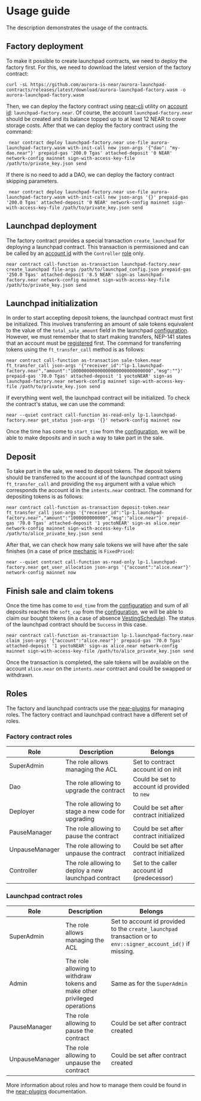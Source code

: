 # Usage guide

The description demonstrates the usage of the contracts.


## Factory deployment

To make it possible to create launchpad contracts, we need to deploy the factory first. For this, we need to download
the latest version of the factory contract:

```shell
curl -sL https://github.com/aurora-is-near/aurora-launchpad-contracts/releases/latest/download/aurora-launchpad-factory.wasm -o aurora-launchpad-factory.wasm
```

Then, we can deploy the factory contract using [near-cli] utility on [account id]: `launchpad-factory.near`.
Of course, the account `launchpad-factory.near` should be created and its balance topped up to at least 12 NEAR
to cover storage costs. After that we can deploy the factory contract using the command:

```shell
 near contract deploy launchpad-factory.near use-file aurora-launchpad-factory.wasm with-init-call new json-args '{"dao": "my-dao.near"}' prepaid-gas '200.0 Tgas' attached-deposit '0 NEAR' network-config mainnet sign-with-access-key-file /path/to/private_key.json send
```

If there is no need to add a DAO, we can deploy the factory contract skipping parameters.

```shell
 near contract deploy launchpad-factory.near use-file aurora-launchpad-factory.wasm with-init-call new json-args '{}' prepaid-gas '200.0 Tgas' attached-deposit '0 NEAR' network-config mainnet sign-with-access-key-file /path/to/private_key.json send
```

## Launchpad deployment

The factory contract provides a special transaction `create_launchpad` for deploying a launchpad contract.
This transaction is permissioned and can be called by an [account id] with the `Controller` [role](#roles) only.

```shell
near contract call-function as-transaction launchpad-factory.near create_launchpad file-args /path/to/launchpad_config.json prepaid-gas '250.0 Tgas' attached-deposit '8.5 NEAR' sign-as launchpad-factory.near network-config mainnet sign-with-access-key-file /path/to/private_key.json send
```

## Launchpad initialization

In order to start accepting deposit tokens, the launchpad contract must first be initialized. This involves transferring
an amount of sale tokens equivalent to the value of the `total_sale_amount` field in the launchpad [configuration]. 
However, we must remember that to start making transfers, NEP-141 states that an account must be [registered] first.
The command for transferring tokens using the `ft_transfer_call` method is as follows:

```shell
near contract call-function as-transaction sale-token.near ft_transfer_call json-args '{"receiver_id":"lp-1.launchpad-factory.near","amount":"100000000000000000000000000000","msg":""}' prepaid-gas '70.0 Tgas' attached-deposit '1 yoctoNEAR' sign-as launchpad-factory.near network-config mainnet sign-with-access-key-file /path/to/private_key.json send
```

If everything went well, the launchpad contract will be initialized. To check the contract's status, we can use the 
command:

```shell
near --quiet contract call-function as-read-only lp-1.launchpad-factory.near get_status json-args '{}' network-config mainnet now
```

Once the time has come to `start_time` from the [configuration], we will be able to make deposits and in such a way to
take part in the sale.

## Deposit

To take part in the sale, we need to deposit tokens. The deposit tokens should be transferred to the account id of the 
launchpad contract using `ft_transfer_call` and providing the `msg` argument with a value which corresponds the 
account id in the `intents.near` contract. The command for depositing tokens is as follows:

```shell
near contract call-function as-transaction deposit-token.near ft_transfer_call json-args '{"receiver_id":"lp-1.launchpad-factory.near","amount":"1000000000000","msg":"alice.near"}' prepaid-gas '70.0 Tgas' attached-deposit '1 yoctoNEAR' sign-as alice.near network-config mainnet sign-with-access-key-file /path/to/alice_private_key.json send
```

After that, we can check how many sale tokens we will have after the sale finishes
(in a case of price [mechanic] is `FixedPrice`):

```shell
near --quiet contract call-function as-read-only lp-1.launchpad-factory.near get_user_allocation json-args '{"account":"alice.near"}' network-config mainnet now
```

## Finish sale and claim tokens

Once the time has come to `end_time` from the [configuration] and sum of all deposits reaches the `soft_cap` from
the [configuration], we will be able to claim our bought tokens (in a case of absence [VestingSchedule]). The status
of the launchpad contract should be `Success` in this case.

```shell
near contract call-function as-transaction lp-1.launchpad-factory.near claim json-args '{"account":"alice.near"}' prepaid-gas '70.0 Tgas' attached-deposit '1 yoctoNEAR' sign-as alice.near network-config mainnet sign-with-access-key-file /path/to/alice_private_key.json send
```

Once the transaction is completed, the sale tokens will be available on the account `alice.near` 
on the `intents.near` contract and could be swapped or withdrawn.

## Roles

The factory and launchpad contracts use the [near-plugins] for managing roles. The factory contract and
launchpad contract have a different set of roles.

### Factory contract roles

| Role           | Description                                          | Belongs                                      |
|----------------|------------------------------------------------------|----------------------------------------------|
| SuperAdmin     | The role allows managing the ACL                     | Set to contract account id on init           |
| Dao            | The role allowing to upgrade the contract            | Could be set to account id provided to `new` |
| Deployer       | The role allowing to stage a new code for upgrading  | Could be set after contract initialized      |
| PauseManager   | The role allowing to pause the contract              | Could be set after contract initialized      |
| UnpauseManager | The role allowing to unpause the contract            | Could be set after contract initialized      |
| Controller     | The role allowing to deploy a new launchpad contract | Set to the caller account id (predecessor)   |

### Launchpad contract roles

| Role           | Description                                                               | Belongs                                                                                                       |
|----------------|---------------------------------------------------------------------------|---------------------------------------------------------------------------------------------------------------|
| SuperAdmin     | The role allows managing the ACL                                          | Set to account id provided to the `create_launchpad` transaction or to `env::signer_account_id()` if missing. |
| Admin          | The role allowing to withdraw tokens and make other privileged operations | Same as for the `SuperAdmin`                                                                                  |
| PauseManager   | The role allowing to pause the contract                                   | Could be set after contract created                                                                           |
| UnpauseManager | The role allowing to unpause the contract                                 | Could be set after contract created                                                                           |


More information about roles and how to manage them could be found in the [near-plugins] documentation.


[account id]: https://docs.near.org/protocol/account-id
[configuration]: https://github.com/aurora-is-near/aurora-launchpad-contracts/wiki/Launchpad-API#example-launchpadconfig
[mechanic]: https://github.com/aurora-is-near/aurora-launchpad-contracts/wiki/Launchpad-API#mechanics
[near-cli]: https://github.com/near/near-cli-rs
[near-plugins]: https://github.com/Near-One/near-plugins
[registered]: https://docs.near.org/primitives/ft#registering-a-user
[VestingSchedule]: https://github.com/aurora-is-near/aurora-launchpad-contracts/wiki/Launchpad-API#vestingschedule
